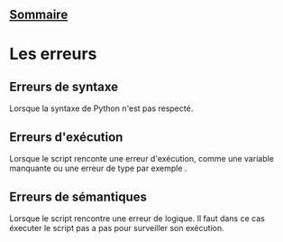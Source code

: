 ## [Sommaire](README.md)

# Les erreurs

## Erreurs de syntaxe

Lorsque la syntaxe de Python n'est pas respecté.

## Erreurs d'exécution

Lorsque le script renconte une erreur d'exécution, comme une variable manquante ou une erreur de type par exemple .

## Erreurs de sémantiques

Lorsque le script rencontre une erreur de logique. Il faut dans ce cas éxecuter le script pas a pas pour surveiller son exécution.

